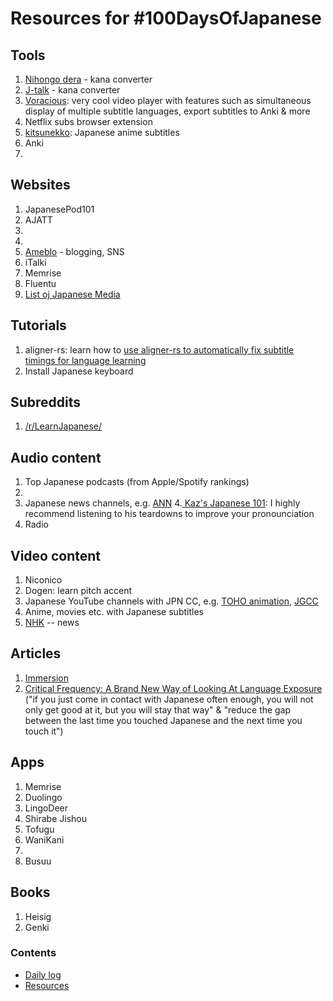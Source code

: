 # Resources for #100DaysOfJapanese

## Tools
1. [Nihongo dera](https://nihongodera.com/tools/kana-converter) - kana converter
2. [J-talk](https://j-talk.com/convert) - kana converter
3. [Voracious](https://voracious.app/): very cool video player with features such as simultaneous display of multiple subtitle languages, export subtitles to Anki & more
4. Netflix subs browser extension
5. [kitsunekko](https://kitsunekko.net/dirlist.php?dir=subtitles%2Fjapanese%2F): Japanese anime subtitles
6. Anki
7.

## Websites
1. JapanesePod101
2. AJATT
3. 
4. 
5. [Ameblo](https://ameblo.jp/) - blogging, SNS
6. iTalki
8. Memrise
9. Fluentu
10. [List oj Japanese Media](https://en.wikipedia.org/wiki/Media_of_Japan)

## Tutorials
1. aligner-rs: learn how to [use aligner-rs to automatically fix subtitle timings for language learning](https://www.youtube.com/watch?v=8o6EOLU8QW0)
2. Install Japanese keyboard

## Subreddits
1. [/r/LearnJapanese/](https://www.reddit.com/r/LearnJapanese/) 

## Audio content
1. Top Japanese podcasts (from Apple/Spotify rankings)
2.
3. Japanese news channels, e.g. [ANN](https://www.youtube.com/user/ANNnewsCH)
4.[ Kaz's Japanese 101](https://www.youtube.com/user/eigonodo/videos): I highly recommend listening to his teardowns to improve your pronounciation
5. Radio

## Video content
1. Niconico
3. Dogen: learn pitch accent
4. Japanese YouTube channels with JPN CC, e.g. [TOHO animation](), [JGCC](https://www.youtube.com/channel/UCXrYvk0VbzxxH77QVNpxjyg/videos)
5. Anime, movies etc. with Japanese subtitles
6. [NHK](https://www.nhk.or.jp/) -- news

## Articles
1. [Immersion](https://massimmersionapproach.com/table-of-contents/stage-1/jp-quickstart-guide/)
2. [Critical Frequency: A Brand New Way of Looking At Language Exposure](http://www.alljapaneseallthetime.com/blog/critical-frequency-a-brand-new-way-of-looking-at-language-exposure/) ("if you just come in contact with Japanese often enough, you will not only get good at it, but you will stay that way" & "reduce the gap between the last time you touched Japanese and the next time you touch it")

## Apps
1. Memrise
2. Duolingo
3. LingoDeer
4. Shirabe Jishou
5. Tofugu
6. WaniKani
7.
8. Busuu

## Books
1. Heisig
2. Genki

### Contents
* [Daily log](log.md)
* [Resources](resources.md)
